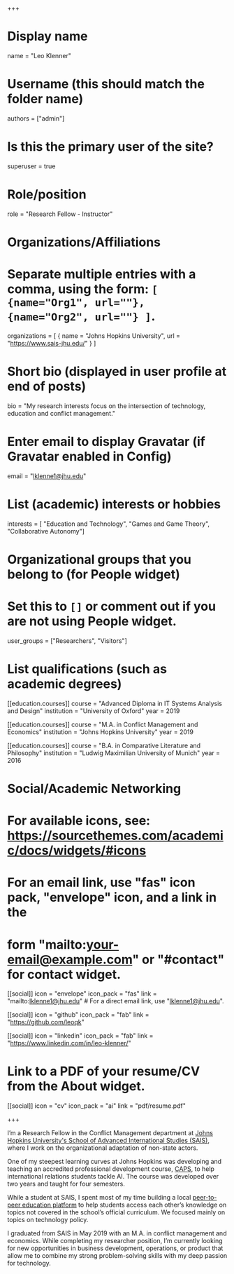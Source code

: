 +++
# Display name
name = "Leo Klenner"

# Username (this should match the folder name)
authors = ["admin"]

# Is this the primary user of the site?
superuser = true

# Role/position
role = "Research Fellow - Instructor"

# Organizations/Affiliations
#   Separate multiple entries with a comma, using the form: `[ {name="Org1", url=""}, {name="Org2", url=""} ]`.
organizations = [ { name = "Johns Hopkins University", url = "https://www.sais-jhu.edu/" } ]

# Short bio (displayed in user profile at end of posts)
bio = "My research interests focus on the intersection of technology, education and conflict management."

# Enter email to display Gravatar (if Gravatar enabled in Config)
email = "lklenne1@jhu.edu"

# List (academic) interests or hobbies
interests = [
  "Education and Technology",
  "Games and Game Theory",
  "Collaborative Autonomy"]

# Organizational groups that you belong to (for People widget)
#   Set this to `[]` or comment out if you are not using People widget.
user_groups = ["Researchers", "Visitors"]

# List qualifications (such as academic degrees)
[[education.courses]]
  course = "Advanced Diploma in IT Systems Analysis and Design"
  institution = "University of Oxford"
  year = 2019

[[education.courses]]
  course = "M.A. in Conflict Management and Economics"
  institution = "Johns Hopkins University"
  year = 2019

[[education.courses]]
  course = "B.A. in Comparative Literature and Philosophy"
  institution = "Ludwig Maximilian University of Munich"
  year = 2016

# Social/Academic Networking
# For available icons, see: https://sourcethemes.com/academic/docs/widgets/#icons
#   For an email link, use "fas" icon pack, "envelope" icon, and a link in the
#   form "mailto:your-email@example.com" or "#contact" for contact widget.

[[social]]
  icon = "envelope"
  icon_pack = "fas"
  link = "mailto:lklenne1@jhu.edu"  # For a direct email link, use "lklenne1@jhu.edu".

[[social]]
  icon = "github"
  icon_pack = "fab"
  link = "https://github.com/leoqk"
  
 [[social]]
  icon = "linkedin"
  icon_pack = "fab"
  link = "https://www.linkedin.com/in/leo-klenner/"

# Link to a PDF of your resume/CV from the About widget.

[[social]]
icon = "cv"
icon_pack = "ai"
link = "pdf/resume.pdf"

+++

I’m a Research Fellow in the Conflict Management department at [Johns Hopkins University's School of Advanced International Studies (SAIS)](https://www.jhu.edu/), where I work on the organizational adaptation of non-state actors. 

One of my steepest learning curves at Johns Hopkins was developing and teaching an accredited professional development course, [CAPS]((https://capsseminar.github.io/)), to help international relations students tackle AI. The course was developed over two years and taught for four semesters. 

While a student at SAIS, I spent most of my time building a local [peer-to-peer education platform](https://saiss2stechnology.com/) to help students access each other’s knowledge on topics not covered in the school’s official curriculum. We focused mainly on topics on technology policy.

I graduated from SAIS in May 2019 with an M.A. in conflict management and economics. While completing my researcher position, I’m currently looking for new opportunities in business development, operations, or product that allow me to combine my strong problem-solving skills with my deep passion for technology.

